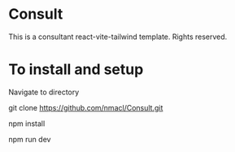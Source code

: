 # Consult
This is a consultant react-vite-tailwind template. Rights reserved.

# To install and setup
Navigate to directory

git clone https://github.com/nmacl/Consult.git

npm install

npm run dev

